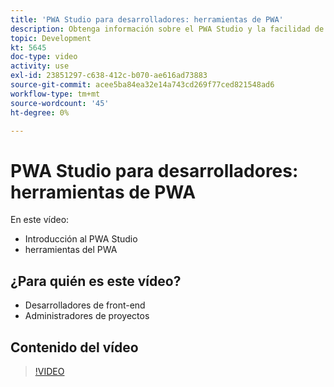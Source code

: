 ```yaml
---
title: 'PWA Studio para desarrolladores: herramientas de PWA'
description: Obtenga información sobre el PWA Studio y la facilidad de uso de las herramientas de PWA Studio.
topic: Development
kt: 5645
doc-type: video
activity: use
exl-id: 23851297-c638-412c-b070-ae616ad73883
source-git-commit: acee5ba84ea32e14a743cd269f77ced821548ad6
workflow-type: tm+mt
source-wordcount: '45'
ht-degree: 0%

---
```


# PWA Studio para desarrolladores: herramientas de PWA

En este vídeo:

- Introducción al PWA Studio
- herramientas del PWA

## ¿Para quién es este vídeo?

- Desarrolladores de front-end
- Administradores de proyectos

## Contenido del vídeo

>[!VIDEO](https://video.tv.adobe.com/v/35716?quality=12&learn=on)
